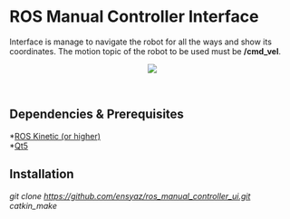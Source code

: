 # ROS Manual Controller Interface
Interface is manage to navigate the robot for all the ways and show its coordinates. The motion topic of the robot to be used must be **/cmd_vel**.
<p align="center">
  <img src="https://user-images.githubusercontent.com/45393463/132233925-195fac21-d76e-441f-bf45-3d30bfbdde46.png" />
</p> <br/>

## Dependencies & Prerequisites
*[ROS Kinetic (or higher)](http://wiki.ros.org/ROS/Installation)\
*[Qt5](https://www.qt.io/download)
## Installation
_git clone https://github.com/ensyaz/ros_manual_controller_ui.git_ <br/>
_catkin_make_


